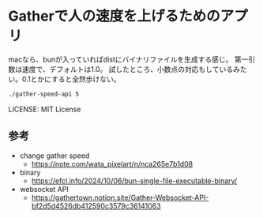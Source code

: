 Gatherで人の速度を上げるためのアプリ
========================

macなら、bunが入っていればdistにバイナリファイルを生成する感じ。
第一引数は速度で、デフォルトは1.0。
試したところ、小数点の対応もしているみたい。0.1とかにすると全然歩けない。

```bash
./gather-speed-api 5
```

LICENSE: MIT License

## 参考

- change gather speed
  - https://note.com/wata_pixelart/n/nca265e7b1d08
- binary
  - https://efcl.info/2024/10/06/bun-single-file-executable-binary/
- websocket API
  - https://gathertown.notion.site/Gather-Websocket-API-bf2d5d4526db412590c3579c36141063
